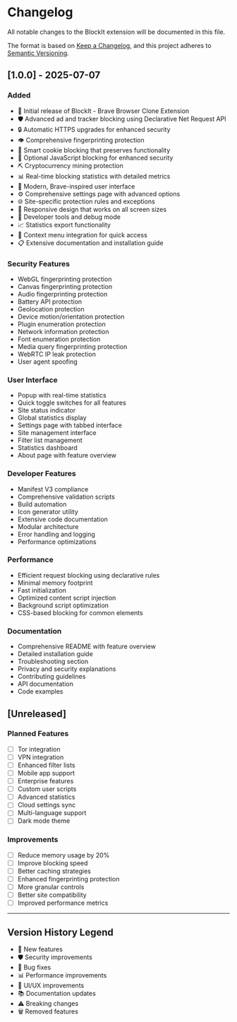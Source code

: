 # Changelog

All notable changes to the BlockIt extension will be documented in this file.

The format is based on [Keep a Changelog](https://keepachangelog.com/en/1.0.0/),
and this project adheres to [Semantic Versioning](https://semver.org/spec/v2.0.0.html).

## [1.0.0] - 2025-07-07

### Added
- 🎉 Initial release of BlockIt - Brave Browser Clone Extension
- 🛡️ Advanced ad and tracker blocking using Declarative Net Request API
- 🔒 Automatic HTTPS upgrades for enhanced security
- 👁️ Comprehensive fingerprinting protection
- 🍪 Smart cookie blocking that preserves functionality
- 📜 Optional JavaScript blocking for enhanced security
- ⛏️ Cryptocurrency mining protection
- 📊 Real-time blocking statistics with detailed metrics
- 🎨 Modern, Brave-inspired user interface
- ⚙️ Comprehensive settings page with advanced options
- 🌐 Site-specific protection rules and exceptions
- 📱 Responsive design that works on all screen sizes
- 🔧 Developer tools and debug mode
- 📈 Statistics export functionality
- 🚀 Context menu integration for quick access
- 📋 Extensive documentation and installation guide

### Security Features
- WebGL fingerprinting protection
- Canvas fingerprinting protection  
- Audio fingerprinting protection
- Battery API protection
- Geolocation protection
- Device motion/orientation protection
- Plugin enumeration protection
- Network information protection
- Font enumeration protection
- Media query fingerprinting protection
- WebRTC IP leak protection
- User agent spoofing

### User Interface
- Popup with real-time statistics
- Quick toggle switches for all features
- Site status indicator
- Global statistics display
- Settings page with tabbed interface
- Site management interface
- Filter list management
- Statistics dashboard
- About page with feature overview

### Developer Features
- Manifest V3 compliance
- Comprehensive validation scripts
- Build automation
- Icon generator utility
- Extensive code documentation
- Modular architecture
- Error handling and logging
- Performance optimizations

### Performance
- Efficient request blocking using declarative rules
- Minimal memory footprint
- Fast initialization
- Optimized content script injection
- Background script optimization
- CSS-based blocking for common elements

### Documentation
- Comprehensive README with feature overview
- Detailed installation guide
- Troubleshooting section
- Privacy and security explanations
- Contributing guidelines
- API documentation
- Code examples

## [Unreleased]

### Planned Features
- [ ] Tor integration
- [ ] VPN integration
- [ ] Enhanced filter lists
- [ ] Mobile app support
- [ ] Enterprise features
- [ ] Custom user scripts
- [ ] Advanced statistics
- [ ] Cloud settings sync
- [ ] Multi-language support
- [ ] Dark mode theme

### Improvements
- [ ] Reduce memory usage by 20%
- [ ] Improve blocking speed
- [ ] Better caching strategies
- [ ] Enhanced fingerprinting protection
- [ ] More granular controls
- [ ] Better site compatibility
- [ ] Improved performance metrics

---

## Version History Legend

- 🎉 New features
- 🛡️ Security improvements
- 🔧 Bug fixes
- 📊 Performance improvements
- 🎨 UI/UX improvements
- 📚 Documentation updates
- ⚠️ Breaking changes
- 🗑️ Removed features

